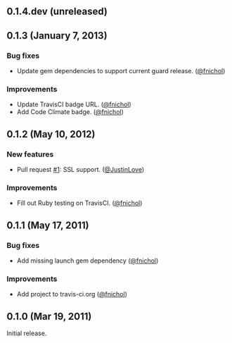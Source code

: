 ## 0.1.4.dev (unreleased)


## 0.1.3 (January 7, 2013)

### Bug fixes

* Update gem dependencies to support current guard release. ([@fnichol][])

### Improvements

* Update TravisCI badge URL. ([@fnichol][])
* Add Code Climate badge. ([@fnichol][])


## 0.1.2 (May 10, 2012)

### New features

* Pull request [#1](https://github.com/fnichol/guard-webrick/pull/1): SSL support. ([@JustinLove][])

### Improvements

* Fill out Ruby testing on TravisCI. ([@fnichol][])


## 0.1.1 (May 17, 2011)

### Bug fixes

* Add missing launch gem dependency ([@fnichol][])

### Improvements

* Add project to travis-ci.org ([@fnichol][])


## 0.1.0 (Mar 19, 2011)

Initial release.

[@fnichol]: https://github.com/fnichol
[@JustinLove]: https://github.com/JustinLove
